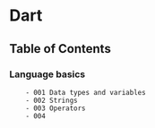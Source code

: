 # Dart

## Table of Contents

### Language basics

        - 001 Data types and variables
        - 002 Strings
        - 003 Operators
        - 004
